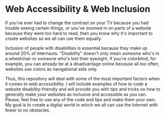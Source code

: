 # Web Accessibility & Web Inclusion

<p>If you've ever had to change the contrast on your TV because you had trouble seeing certain things, or you've zoomed in on parts of a website because they were too hard to read, then you know why it's important to create websites so we all can use them equally.</p>
<p>Inclusion of people with disabilities is essential because they make up around 20% of internauts. "Disability" doesn't only mean someone who's in a wheelchair or someone who's lost their eyesight. If you're colorblind, for example, you can already be at a disadvantage online because all too often, websites use colors as navigational aids only.</p>
<p>Thus, this repository will deal with some of the most important factors when it comes to web accessibility. I will include examples of how to code a website disability-friendly and will provide you with tips and tricks on how to generally make your websites as inclusive and accessible as you can. Please, feel free to use any of the code and tips and make them your own. My goal is to create a digital world in which we all can use the Internet with fewer to no obstacles.</p>
